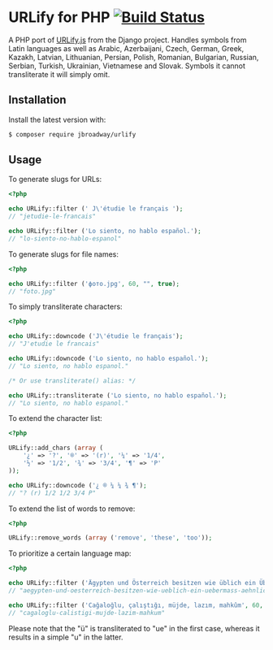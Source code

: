 # URLify for PHP [![Build Status](https://travis-ci.org/jbroadway/urlify.png)](https://travis-ci.org/jbroadway/urlify)

A PHP port of [URLify.js](https://github.com/django/django/blob/master/django/contrib/admin/static/admin/js/urlify.js)
from the Django project. Handles symbols from Latin languages as well as Arabic, Azerbaijani, Czech, German, Greek, Kazakh,
Latvian, Lithuanian, Persian, Polish, Romanian, Bulgarian, Russian, Serbian, Turkish, Ukrainian, Vietnamese and Slovak. Symbols it cannot
transliterate it will simply omit.

## Installation

Install the latest version with:

```bash
$ composer require jbroadway/urlify
```

## Usage

To generate slugs for URLs:

```php
<?php

echo URLify::filter (' J\'étudie le français ');
// "jetudie-le-francais"

echo URLify::filter ('Lo siento, no hablo español.');
// "lo-siento-no-hablo-espanol"
```

To generate slugs for file names:

```php
<?php

echo URLify::filter ('фото.jpg', 60, "", true);
// "foto.jpg"
```

To simply transliterate characters:

```php
<?php

echo URLify::downcode ('J\'étudie le français');
// "J'etudie le francais"

echo URLify::downcode ('Lo siento, no hablo español.');
// "Lo siento, no hablo espanol."

/* Or use transliterate() alias: */

echo URLify::transliterate ('Lo siento, no hablo español.');
// "Lo siento, no hablo espanol."
```

To extend the character list:

```php
<?php

URLify::add_chars (array (
	'¿' => '?', '®' => '(r)', '¼' => '1/4',
	'½' => '1/2', '¾' => '3/4', '¶' => 'P'
));

echo URLify::downcode ('¿ ® ¼ ¼ ¾ ¶');
// "? (r) 1/2 1/2 3/4 P"
```

To extend the list of words to remove:

```php
<?php

URLify::remove_words (array ('remove', 'these', 'too'));
```

To prioritize a certain language map:

```php
<?php

echo URLify::filter ('Ägypten und Österreich besitzen wie üblich ein Übermaß an ähnlich öligen Attachés', 60, 'de');
// "aegypten-und-oesterreich-besitzen-wie-ueblich-ein-uebermass-aehnlich-oeligen-attaches"

echo URLify::filter ('Cağaloğlu, çalıştığı, müjde, lazım, mahkûm', 60, 'tr');
// "cagaloglu-calistigi-mujde-lazim-mahkum"
```

Please note that the "ü" is transliterated to "ue" in the first case, whereas it results in a simple "u" in the latter.
